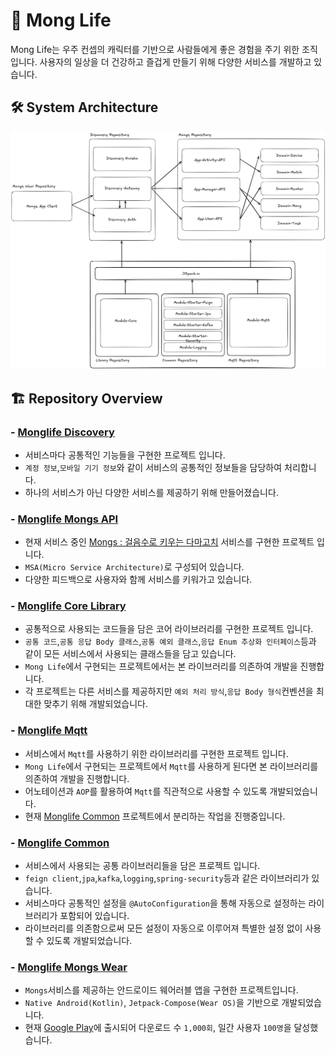 
# 🚀 Mong Life

Mong Life는 우주 컨셉의 캐릭터를 기반으로 사람들에게 좋은 경험을 주기 위한 조직입니다. 사용자의 일상을 더 건강하고 즐겁게 만들기 위해 다양한 서비스를 개발하고 있습니다.

## 🛠 System Architecture
![전체 아키텍처](assets/architecture_all.png)

## 🏗 Repository Overview

### - [Monglife Discovery](https://github.com/monglife/monglife-discovery)
- 서비스마다 공통적인 기능들을 구현한 프로젝트 입니다.
- ```계정 정보```,```모바일 기기 정보```와 같이 서비스의 공통적인 정보들을 담당하여 처리합니다.
- 하나의 서비스가 아닌 다양한 서비스를 제공하기 위해 만들어졌습니다.

### - [Monglife Mongs API](https://github.com/monglife/monglife-mongs)
- 현재 서비스 중인 [Mongs : 걸음수로 키우는 다마고치](https://play.google.com/store/apps/details?id=com.mongs.wear) 서비스를 구현한 프로젝트 입니다.
- ```MSA(Micro Service Architecture)```로 구성되어 있습니다.
- 다양한 피드백으로 사용자와 함께 서비스를 키워가고 있습니다.

### - [Monglife Core Library](https://github.com/monglife/monglife-core)
- 공통적으로 사용되는 코드들을 담은 코어 라이브러리를 구현한 프로젝트 입니다.
- ```공통 코드```,```공통 응답 Body 클래스```,```공통 예외 클래스```,```응답 Enum 추상화 인터페이스```등과 같이 모든 서비스에서 사용되는 클래스들을 담고 있습니다.
- ```Mong Life```에서 구현되는 프로젝트에서는 본 라이브러리를 의존하여 개발을 진행합니다.
- 각 프로젝트는 다른 서비스를 제공하지만 ```예외 처리 방식```,```응답 Body 형식```컨벤션을 최대한 맞추기 위해 개발되었습니다.

### - [Monglife Mqtt](https://github.com/monglife/monglife-module-mqtt)
- 서비스에서 ```Mqtt```를 사용하기 위한 라이브러리를 구현한 프로젝트 입니다.
- ```Mong Life```에서 구현되는 프로젝트에서 ```Mqtt```를 사용하게 된다면 본 라이브러리를 의존하여 개발을 진행합니다.
- 어노테이션과 ```AOP```를 활용하여 ```Mqtt```를 직관적으로 사용할 수 있도록 개발되었습니다.
- 현재 [Monglife Common](https://github.com/monglife/monglife-module-common) 프로젝트에서 분리하는 작업을 진행중입니다.

### - [Monglife Common](https://github.com/monglife/monglife-module-common)
- 서비스에서 사용되는 공통 라이브러리들을 담은 프로젝트 입니다.
- ```feign client```,```jpa```,```kafka```,```logging```,```spring-security```등과 같은 라이브러리가 있습니다.
- 서비스마다 공통적인 설정을 ```@AutoConfiguration```을 통해 자동으로 설정하는 라이브러리가 포함되어 있습니다.
- 라이브러리를 의존함으로써 모든 설정이 자동으로 이루어져 특별한 설정 없이 사용할 수 있도록 개발되었습니다.

### - [Monglife Mongs Wear](https://github.com/monglife/monglife-mongs-wear)
- ```Mongs```서비스를 제공하는 안드로이드 웨어러블 앱을 구현한 프로젝트입니다.
- ```Native Android(Kotlin)```, ```Jetpack-Compose(Wear OS)```을 기반으로 개발되었습니다.
- 현재 [Google Play](https://play.google.com/store/apps/details?id=com.mongs.wear)에 출시되어 다운로드 수 ```1,000회```, 일간 사용자 ```100명```을 달성했습니다.
